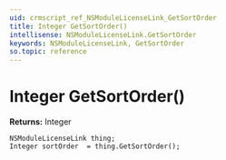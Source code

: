 ```yaml
---
uid: crmscript_ref_NSModuleLicenseLink_GetSortOrder
title: Integer GetSortOrder()
intellisense: NSModuleLicenseLink.GetSortOrder
keywords: NSModuleLicenseLink, GetSortOrder
so.topic: reference
---
```


# Integer GetSortOrder()

**Returns:** Integer

```crmscript
NSModuleLicenseLink thing;
Integer sortOrder  = thing.GetSortOrder();
```

